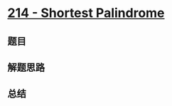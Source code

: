 # [214 - Shortest Palindrome](https://leetcode.com/problems/shortest-palindrome/)

## 题目


## 解题思路


## 总结


